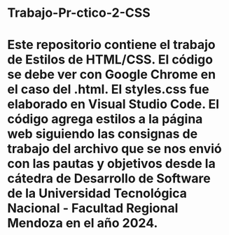 # Trabajo-Pr-ctico-2-CSS
# Este repositorio contiene el trabajo de Estilos de HTML/CSS. El código se debe ver con Google Chrome en el caso del .html. El styles.css fue elaborado en Visual Studio Code. El código agrega estilos a la página web siguiendo las consignas de trabajo del archivo que se nos envió con las pautas y objetivos desde la cátedra de Desarrollo de Software de la Universidad Tecnológica Nacional - Facultad Regional Mendoza en el año 2024.
